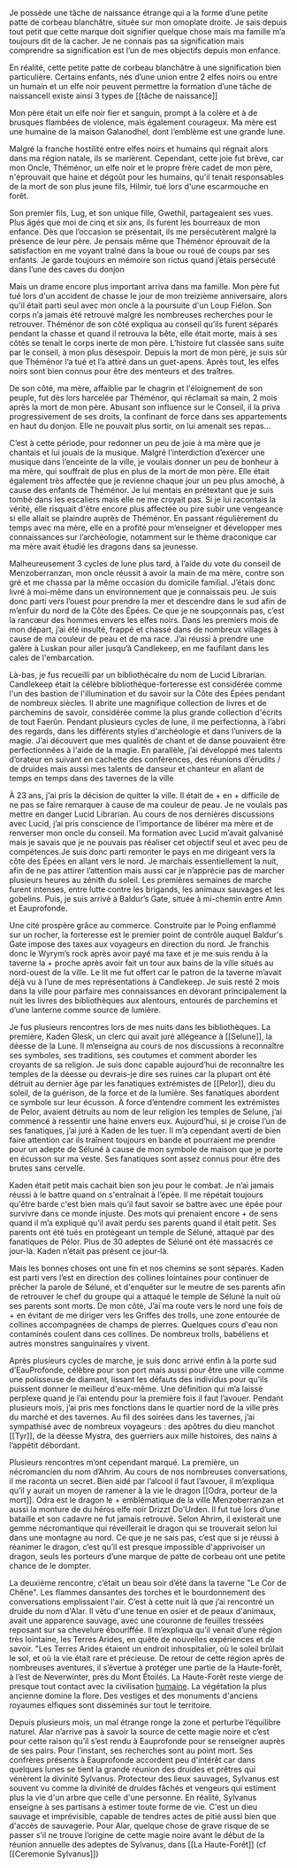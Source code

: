 
Je possède une tâche de naissance étrange qui a la forme d’une petite patte de corbeau blanchâtre, située sur mon omoplate droite. Je sais depuis tout petit que cette marque doit signifier quelque chose mais ma famille m’a toujours dit de la cacher. Je ne connais pas sa signification mais comprendre sa signification est l’un de mes objectifs depuis mon enfance. 

En réalité, cette petite patte de corbeau blanchâtre à une signification bien particulière. Certains enfants, nés d’une union entre 2 elfes noirs ou entre un humain et un elfe noir peuvent permettre la formation d’une tâche de naissanceIl existe ainsi 3 types de [[tâche de naissance]]



Mon père était un elfe noir fier et sanguin, prompt à la colère et à de brusques flambées de violence, mais également courageux. Ma mère est une humaine de la maison Galanodhel, dont l’emblème est une grande lune.

Malgré la franche hostilité entre elfes noirs et humains qui régnait alors dans ma région natale, ils se marièrent. Cependant, cette joie fut brève, car mon Oncle, Théménor, un elfe noir et le propre frère cadet de mon père, n'éprouvait que haine et dégoût pour les humains, qu'il tenait responsables de la mort de son plus jeune fils, Hilmir, tué lors d'une escarmouche en forêt. 

Son premier fils, Lug, et son unique fille, Gwethil, partageaient ses vues. Plus âgés que moi de cinq et six ans, ils furent les bourreaux de mon enfance. Dès que l’occasion se présentait, ils me persécutèrent malgré la présence de leur père. Je pensais même que Théménor éprouvait de la satisfaction en me voyant traîné dans la boue ou roué de coups par ses enfants. Je garde toujours en mémoire son rictus quand j’étais persécuté dans l’une des caves du donjon

Mais un drame encore plus important arriva dans ma famille. Mon père fut tué lors d'un accident de chasse le jour de mon treizième anniversaire, alors qu'il était parti seul avec mon oncle à la poursuite d'un Loup Fiélon. Son corps n’a jamais été retrouvé malgré les nombreuses recherches pour le retrouver. Théménor de son côté expliqua au conseil qu’ils furent séparés pendant la chasse et quand il retrouva la bête, elle était morte, mais à ses côtés se tenait le corps inerte de mon père. L’histoire fut classée sans suite par le conseil, à mon plus désespoir. Depuis la mort de mon père, je suis sûr que Théménor l’a tué et l’a attiré dans un guet-apens. Après tout, les elfes noirs sont bien connus pour être des menteurs et des traîtres.



De son côté, ma mère, affaiblie par le chagrin et l'éloignement de son peuple, fut dès lors harcelée par Théménor, qui réclamait sa main, 2 mois après la mort de mon père. Abusant son influence sur le Conseil, il la priva progressivement de ses droits, la confinant de force dans ses appartements en haut du donjon. Elle ne pouvait plus sortir, on lui amenait ses repas… 

C’est à cette période, pour redonner un peu de joie à ma mère que je chantais et lui jouais de la musique. Malgré l’interdiction d’exercer une musique dans l’enceinte de la ville, je voulais donner un peu de bonheur à ma mère, qui souffrait de plus en plus de la mort de mon père. Elle était également très affectée que je revienne chaque jour un peu plus amoché, à cause des enfants de Théménor. Je lui mentais en prétextant que je suis tombé dans les escaliers mais elle ne me croyait pas. Si je lui racontais la vérité, elle risquait d'être encore plus affectée ou pire subir une vengeance si elle allait se plaindre auprès de Théménor. En passant régulièrement du temps avec ma mère, elle en a profité pour m’enseigner et développer mes connaissances sur l’archéologie, notamment sur le thème draconique car ma mère avait étudié les dragons dans sa jeunesse. 

  

Malheureusement 3 cycles de lune plus tard, à l’aide du vote du conseil de Menzoberranzan, mon oncle réussit à avoir la main de ma mère, contre son gré et me chassa par la même occasion du domicile familial. J’étais donc livré à moi-même dans un environnement que je connaissais peu. Je suis donc parti vers l’ouest pour prendre la mer et descendre dans le sud afin de m’enfuir du nord de la Côte des Épées. Ce que je ne soupçonnais pas, c’est la rancœur des hommes envers les elfes noirs. Dans les premiers mois de mon départ, j’ai été insulté, frappé et chassé dans de nombreux villages à cause de ma couleur de peau et de ma race. J’ai réussi à prendre une galère à Luskan pour aller jusqu’à Candlekeep, en me faufilant dans les cales de l'embarcation.  



Là-bas, je fus recueilli par un bibliothécaire du nom de Lucid Librarian. Candlekeep était la célèbre bibliothèque-forteresse est considérée comme l'un des bastion de l'illumination et du savoir sur la Côte des Épées pendant de nombreux siècles.
Il abrite une magnifique collection de livres et de parchemins de savoir, considérée comme la plus grande collection d'écrits de tout Faerûn. Pendant plusieurs cycles de lune, il me perfectionna, à l’abri des regards, dans les différents styles d'archéologie et dans l’univers de la magie. J’ai découvert que mes qualités de chant et de danse pouvaient être perfectionnées à l'aide de la magie. En parallèle, j’ai développé mes talents d’orateur en suivant en cachette des conférences, des réunions d’érudits / de druides mais aussi mes talents de danseur et chanteur en allant de temps en temps dans des tavernes de la ville


À 23 ans, j'ai pris la décision de quitter la ville. Il était de + en + difficile de ne pas se faire remarquer à cause de ma couleur de peau. Je ne voulais pas mettre en danger Lucid Librarian. Au cours de nos dernières discussions avec Lucid, j’ai pris conscience de l’importance de libérer ma mère et de renverser mon oncle du conseil. Ma formation avec Lucid m’avait galvanisé mais je savais que je ne pouvais pas réaliser cet objectif seul et avec peu de compétences.Je suis donc parti remonter le pays en me dirigeant vers la côte des Épées en allant vers le nord. Je marchais essentiellement la nuit, afin de ne pas attirer l’attention mais aussi car je n’apprécie pas de marcher plusieurs heures au zénith du soleil. Les premières semaines de marche furent intenses, entre lutte contre les brigands, les animaux sauvages et les gobelins. Puis, je suis arrivé à Baldur’s Gate, située à mi-chemin entre Amn et Eauprofonde. 

  

Une cité prospère grâce au commerce. Construite par le Poing enflammé sur un rocher, la forteresse est le premier point de contrôle auquel Baldur's Gate impose des taxes aux voyageurs en direction du nord. Je franchis donc le Wyrym’s rock après avoir payé ma taxe et je me suis rendu à la taverne la + proche après avoir fait un tour aux bains de la ville situés au nord-ouest de la ville. Le lit me fut offert car le patron de la taverne m’avait déjà vu à l’une de mes représentations à Candlekeep. Je suis resté 2 mois dans la ville pour parfaire mes connaissances en dévorant principalement la nuit les livres des bibliothèques aux alentours, entourés de parchemins et d’une lanterne comme source de lumière. 

  

Je fus plusieurs rencontres lors de mes nuits dans les bibliothèques. La première, Kaden Glesk, un clerc qui avait juré allégeance à [[Selune]], la déesse de la Lune. Il m’enseigna au cours de nos discussions à reconnaître ses symboles, ses traditions, ses coutumes et comment aborder les croyants de sa religion. Je suis donc capable aujourd’hui de reconnaître les temples de la déesse ou devrais-je dire ses ruines car la plupart ont été détruit au dernier âge par les fanatiques extrémistes de [[Pelor]], dieu du soleil, de la guérison, de la force et de la lumière. Ses fanatiques abordent ce symbole sur leur écusson. À force d’entendre comment les extrémistes de Pelor, avaient détruits au nom de leur religion les temples de Selune, j’ai commencé à ressentir une haine envers eux. Aujourd’hui, si je croise l’un de ses fanatiques, j’ai juré à Kaden de les tuer. Il m’a cependant averti de bien faire attention car ils traînent toujours en bande et pourraient me prendre pour un adepte de Séluné à cause de mon symbole de maison que je porte en écusson sur ma veste. Ses fanatiques sont assez connus pour être des brutes sans cervelle.


Kaden était petit mais cachait bien son jeu pour le combat. Je n’ai jamais réussi à le battre quand on s'entraînait à l’épée. Il me répétait toujours qu'être barde c'est bien mais qu’il faut savoir se battre avec une épée pour survivre dans ce monde injuste. Des mots qui prenaient encore + de sens quand il m’a expliqué qu’il avait perdu ses parents quand il était petit. Ses parents ont été tués en protégeant un temple de Séluné, attaqué par des fanatiques de Pélor. Plus de 30 adeptes de Séluné ont été massacrés ce jour-là. Kaden n’était pas présent ce jour-là. 


Mais les bonnes choses ont une fin et nos chemins se sont séparés. Kaden est parti vers l’est en direction des collines lointaines pour continuer de prêcher la parole de Séluné, et d'enquêter sur le meutre de ses parents afin de retrouver le chef du groupe qui a attaqué le temple de Séluné la nuit où ses parents sont morts. De mon côté, J’ai ma route vers le nord une fois de + en évitant de me diriger vers les Griffes des trolls, une zone entourée de collines accompagnées de champs de pierres. Quelques cours d'eau non contaminés coulent dans ces collines. De nombreux trolls, babéliens et autres monstres sanguinaires y vivent. 


Après plusieurs cycles de marche, je suis donc arrivé enfin à la porte sud d’EauProfonde, célèbre pour son port mais aussi pour être une ville comme une polisseuse de diamant, lissant les défauts des individus pour qu'ils puissent donner le meilleur d'eux-même. Une définition qui m’a laissé perplexe quand je l’ai entendu pour la première fois il faut l’avouer. Pendant plusieurs mois, j’ai pris mes fonctions dans le quartier nord de la ville près du marché et des tavernes. Au fil des soirées dans les tavernes, j’ai sympathisé avec de nombreux voyageurs : des apôtres du dieu manchot [[Tyr]], de la déesse Mystra, des guerriers aux mille histoires, des nains à l’appétit débordant. 

  
Plusieurs rencontres m’ont cependant marqué. La première, un nécromancien du nom d’Ahrim. Au cours de nos nombreuses conversations, il me raconta un secret. Bien aidé par l’alcool il faut l’avouer, il m’expliqua qu’il y aurait un moyen de ramener à la vie le dragon [[Odra, porteur de la mort]]. Odra est le dragon le + emblématique de la ville Menzoberranzan et aussi la monture de du héros elfe noir Drizzt Do'Urden. Il fut tué lors d’une bataille et son cadavre ne fut jamais retrouvé. Selon Ahrim, il existerait une gemme nécromantique qui réveillerait le dragon qui se trouverait selon lui dans une montagne au nord. Ce que je ne sais pas, c’est que si je réussi à réanimer le dragon, c’est qu’il est presque impossible d'apprivoiser un dragon, seuls les porteurs d’une marque de patte de corbeau ont une petite chance de le dompter.

La deuxième rencontre, c’était un beau soir d’été dans la taverne "Le Cor de Chêne". Les flammes dansantes des torches et le bourdonnement des conversations emplissaient l'air. C’est à cette nuit là que j’ai rencontré un druide du nom d'Alar. Il vêtu d'une tenue en osier et de peaux d'animaux, avait une apparence sauvage, avec une couronne de feuilles tressées reposant sur sa chevelure ébouriffée. Il m’expliqua qu’il venait d’une région très lointaine, les Terres Arides, en quête de nouvelles expériences et de savoir. "Les Terres Arides étaient un endroit inhospitalier, où le soleil brûlait le sol, et où la vie était rare et précieuse. De retour de cette région après de nombreuses aventures, il s’évertue à protéger une partie de la Haute-forêt, à l’est de Neverwinter, près du Mont Étoilés. La Haute-Forêt reste vierge de presque tout contact avec la civilisation [humaine](https://le-monde-des-royaumes-oublies.fandom.com/fr/wiki/Humains). La végétation la plus ancienne domine la flore. Des vestiges et des monuments d'anciens royaumes elfiques sont disséminés sur tout le territoire. 

Depuis plusieurs mois, un mal étrange ronge la zone et perturbe l’équilibre naturel. Alar n’arrive pas à savoir la source de cette magie noire et c’est pour cette raison qu’il s’est rendu à Eauprofonde pour se renseigner auprès de ses pairs. Pour l’instant, ses recherches sont au point mort. Ses confrères présents à Eauprofonde accordent peu d'intérêt car dans quelques lunes se tient la grande réunion des druides et prêtres qui vénèrent la divinité Sylvanus. Protecteur des lieux sauvages, Sylvanus est souvent vu comme la divinité de druides fâchés et vengeurs qui estiment plus la vie d'un arbre que celle d'une personne. En réalité, Sylvanus enseigne à ses partisans à estimer toute forme de vie. C'est un dieu sauvage et imprévisible, capable de tendres actes de pitié aussi bien que d'accès de sauvagerie. Pour Alar, quelque chose de grave risque de se passer s’il ne trouve l’origine de cette magie noire avant le début de la réunion annuelle des adeptes de Sylvanus, dans [[La Haute-Forêt]] (cf [[Ceremonie Sylvanus]])